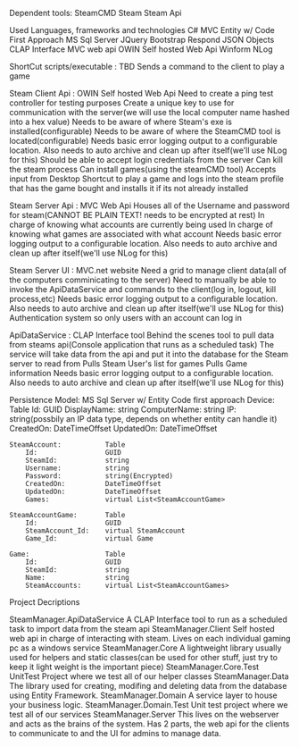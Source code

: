 Dependent tools:
	SteamCMD
	Steam
	Steam Api

Used Languages, frameworks and technologies
	C#
	MVC
	Entity w/ Code First Approach
	MS Sql Server
	JQuery
	Bootstrap
	Respond
	JSON Objects
	CLAP Interface 
	MVC web api
	OWIN Self hosted Web Api
	Winform
	NLog

ShortCut scripts/executable : TBD
	Sends a command to the client to play a game

Steam Client Api : OWIN Self hosted Web Api
	Need to create a ping test controller for testing purposes
	Create a unique key to use for communication with the server(we will use the local computer name hashed into a hex value)
	Needs to be aware of where Steam's exe is installed(configurable)
	Needs to be aware of where the SteamCMD tool is located(configurable)
	Needs basic error logging output to a configurable location. Also needs to auto archive and clean up after itself(we'll use NLog for this)
	Should be able to accept login credentials from the server
	Can kill the steam process
	Can install games(using the steamCMD tool)
	Accepts input from Desktop Shortcut to play a game and logs into the steam profile that has the game bought and installs it if its not already installed

Steam Server Api : MVC Web Api
	Houses all of the Username and password for steam(CANNOT BE PLAIN TEXT! needs to be encrypted at rest)
	In charge of knowing what accounts are currently being used
	In charge of knowing what games are associated with what account
	Needs basic error logging output to a configurable location. Also needs to auto archive and clean up after itself(we'll use NLog for this)

Steam Server UI : MVC.net website
	Need a grid to manage client data(all of the computers comminicating to the server)
	Need to manually be able to invoke the ApiDataService and commands to the client(log in, logout, kill process,etc)
	Needs basic error logging output to a configurable location. Also needs to auto archive and clean up after itself(we'll use NLog for this)
	Authentication system so only users with an account can log in

ApiDataService : CLAP Interface tool
	Behind the scenes tool to pull data from steams api(Console application that runs as a scheduled task)
	The service will take data from the api and put it into the database for the Steam server to read from
	Pulls Steam User's list for games
	Pulls Game information
	Needs basic error logging output to a configurable location. Also needs to auto archive and clean up after itself(we'll use NLog for this)

Persistence Model: MS Sql Server w/ Entity Code first approach
	Device: 				Table
		Id:					GUID
		DisplayName: 		string
		ComputerName: 		string
		IP: 				string(possbily an IP data type, depends on whether entity can handle it)
		CreatedOn: 			DateTimeOffset
		UpdatedOn: 			DateTimeOffset

	SteamAccount: 			Table
		Id: 				GUID
		SteamId: 			string
		Username: 			string
		Password: 			string(Encrypted)
		CreatedOn: 			DateTimeOffset
		UpdatedOn: 			DateTimeOffset
		Games: 				virtual List<SteamAccountGame>

	SteamAccountGame: 		Table
		Id: 				GUID
		SteamAccount_Id: 	virtual SteamAccount
		Game_Id: 			virtual Game

	Game: 					Table
		Id: 				GUID
		SteamId: 			string
		Name: 				string
		SteamAccounts: 		virtual List<SteamAccountGames>

Project Decriptions

SteamManager.ApiDataService
	A CLAP Interface tool to run as a scheduled task to import data from the steam api
SteamManager.Client
	Self hosted web api in charge of interacting with steam. Lives on each individual gaming pc as a windows service
SteamManager.Core
	A lightweight library usually used for helpers and static classes(can be used for other stuff, just try to keep it light weight is the important piece)
SteamManager.Core.Test
	UnitTest Project where we test all of our helper classes
SteamManager.Data
	The library used for creating, modifing and deleting data from the database using Entity Framework.
SteamManager.Domain
	A service layer to house your business logic.
SteamManager.Domain.Test
	Unit test project where we test all of our services
SteamManager.Server
	This lives on the webserver and acts as the brains of the system. Has 2 parts, the web api for the clients to communicate to and the UI for admins to manage data.

